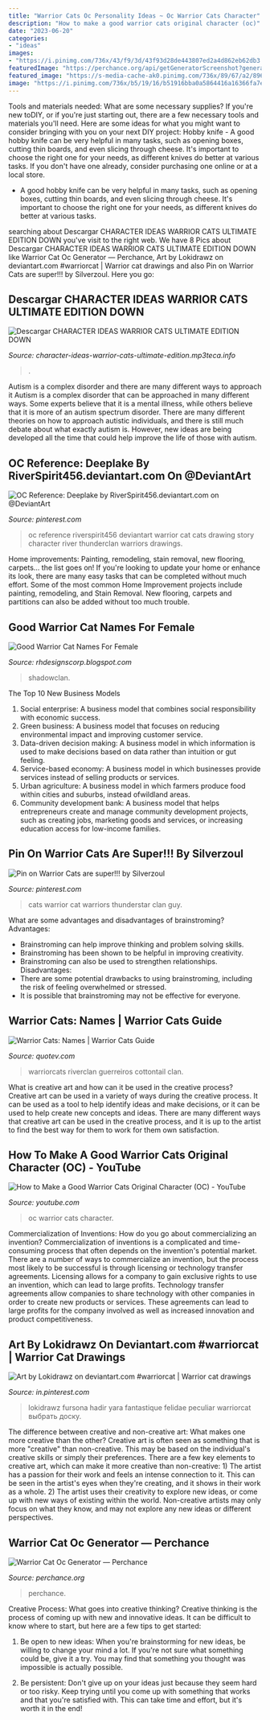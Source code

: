 ```yaml
---
title: "Warrior Cats Oc Personality Ideas ~ Oc Warrior Cats Character"
description: "How to make a good warrior cats original character (oc)"
date: "2023-06-20"
categories:
- "ideas"
images:
- "https://i.pinimg.com/736x/43/f9/3d/43f93d28de443807ed2a4d862eb62db3.jpg"
featuredImage: "https://perchance.org/api/getGeneratorScreenshot?generatorName=warrior-cat-oc-generator"
featured_image: "https://s-media-cache-ak0.pinimg.com/736x/89/67/a2/8967a28dc8adc5c603be9c6eaea188b3.jpg"
image: "https://i.pinimg.com/736x/b5/19/16/b51916bba0a5864416a16366fa7e4e45.jpg"
---
```



Tools and materials needed: What are some necessary supplies?
If you're new toDIY, or if you're just starting out, there are a few necessary tools and materials you'll need. Here are some ideas for what you might want to consider bringing with you on your next DIY project:
Hobby knife - A good hobby knife can be very helpful in many tasks, such as opening boxes, cutting thin boards, and even slicing through cheese. It's important to choose the right one for your needs, as different knives do better at various tasks. If you don't have one already, consider purchasing one online or at a local store.

- A good hobby knife can be very helpful in many tasks, such as opening boxes, cutting thin boards, and even slicing through cheese. It's important to choose the right one for your needs, as different knives do better at various tasks.

	

		
searching about Descargar CHARACTER IDEAS WARRIOR CATS ULTIMATE EDITION DOWN you've visit to the right web. We have 8 Pics about Descargar CHARACTER IDEAS WARRIOR CATS ULTIMATE EDITION DOWN like Warrior Cat Oc Generator ― Perchance, Art by Lokidrawz on deviantart.com #warriorcat | Warrior cat drawings and also Pin on Warrior Cats are super!!! by Silverzoul. Here you go:
		
    
## Descargar CHARACTER IDEAS WARRIOR CATS ULTIMATE EDITION DOWN

<img loading=lazy src="https://img.youtube.com/vi/WHb5LbVtHMA/0.jpg" onerror="this.onerror=null;this.src='https://tse3.mm.bing.net/th?id=OIP.jR8Pd8_QY967EvdQW2luQwHaFj&amp;pid=15.1';" alt="Descargar CHARACTER IDEAS WARRIOR CATS ULTIMATE EDITION DOWN">

_Source: character-ideas-warrior-cats-ultimate-edition.mp3teca.info_

>. 

	

Autism is a complex disorder and there are many different ways to approach it
Autism is a complex disorder that can be approached in many different ways. Some experts believe that it is a mental illness, while others believe that it is more of an autism spectrum disorder. There are many different theories on how to approach autistic individuals, and there is still much debate about what exactly autism is. However, new ideas are being developed all the time that could help improve the life of those with autism.

    
## OC Reference: Deeplake By RiverSpirit456.deviantart.com On @DeviantArt

<img loading=lazy src="https://s-media-cache-ak0.pinimg.com/736x/89/67/a2/8967a28dc8adc5c603be9c6eaea188b3.jpg" onerror="this.onerror=null;this.src='https://tse4.mm.bing.net/th?id=OIP.BERXkTgV3PXgXr0eOuNXEAHaFM&amp;pid=15.1';" alt="OC Reference: Deeplake by RiverSpirit456.deviantart.com on @DeviantArt">

_Source: pinterest.com_

>oc reference riverspirit456 deviantart warrior cat cats drawing story character river thunderclan warriors drawings. 

	

Home improvements: Painting, remodeling, stain removal, new flooring, carpets... the list goes on!
If you're looking to update your home or enhance its look, there are many easy tasks that can be completed without much effort. Some of the most common Home Improvement projects include painting, remodeling, and Stain Removal. New flooring, carpets and partitions can also be added without too much trouble.

    
## Good Warrior Cat Names For Female

<img loading=lazy src="https://lh6.googleusercontent.com/proxy/CfZt3Hc1WkrI7aOc9LCLMboXse2ra1DQq7YgMfyudrnc_LETsD93Ks6kt2QyzuobWwcxuyrDjYAXo-HY1ShQzGkRtA=w1200-h630-p-k-no-nu" onerror="this.onerror=null;this.src='https://tse2.mm.bing.net/th?id=OIP.Q9zSBM8AjuWK2Jn5-q4ZAwHaDe&amp;pid=15.1';" alt="Good Warrior Cat Names For Female">

_Source: rhdesignscorp.blogspot.com_

>shadowclan. 

	

The Top 10 New Business Models
1. Social enterprise: A business model that combines social responsibility with economic success.
2. Green business: A business model that focuses on reducing environmental impact and improving customer service.
3. Data-driven decision making: A business model in which information is used to make decisions based on data rather than intuition or gut feeling.
4. Service-based economy: A business model in which businesses provide services instead of selling products or services. 
5. Urban agriculture: A business model in which farmers produce food within cities and suburbs, instead ofwildland areas. 
6. Community development bank: A business model that helps entrepreneurs create and manage community development projects, such as creating jobs, marketing goods and services, or increasing education access for low-income families.

    
## Pin On Warrior Cats Are Super!!! By Silverzoul

<img loading=lazy src="https://i.pinimg.com/736x/43/f9/3d/43f93d28de443807ed2a4d862eb62db3.jpg" onerror="this.onerror=null;this.src='https://tse3.mm.bing.net/th?id=OIP.X-_lGori7gSF8gGGQ919ugHaGq&amp;pid=15.1';" alt="Pin on Warrior Cats are super!!! by Silverzoul">

_Source: pinterest.com_

>cats warrior cat warriors thunderstar clan guy. 

	

What are some advantages and disadvantages of brainstroming?
Advantages: 
- Brainstroming can help improve thinking and problem solving skills. 
- Brainstroming has been shown to be helpful in improving creativity. 
- Brainstroming can also be used to strengthen relationships.
Disadvantages: 
- There are some potential drawbacks to using brainstroming, including the risk of feeling overwhelmed or stressed. 
- It is possible that brainstroming may not be effective for everyone.

    
## Warrior Cats: Names | Warrior Cats Guide

<img loading=lazy src="https://www.quotev.com/quizi/12737597/14/1591127845" onerror="this.onerror=null;this.src='https://tse2.mm.bing.net/th?id=OIP.HtI9HEcvfssdNvzE0TV0bAHaEG&amp;pid=15.1';" alt="Warrior Cats: Names | Warrior Cats Guide">

_Source: quotev.com_

>warriorcats riverclan guerreiros cottontail clan. 

	

What is creative art and how can it be used in the creative process?
Creative art can be used in a variety of ways during the creative process. It can be used as a tool to help identify ideas and make decisions, or it can be used to help create new concepts and ideas. There are many different ways that creative art can be used in the creative process, and it is up to the artist to find the best way for them to work for them own satisfaction.

    
## How To Make A Good Warrior Cats Original Character (OC) - YouTube

<img loading=lazy src="https://i.ytimg.com/vi/IfF3uEbbLbY/maxresdefault.jpg" onerror="this.onerror=null;this.src='https://tse4.mm.bing.net/th?id=OIP.xDT6ZXwH91ZFJ9WShreehwHaEK&amp;pid=15.1';" alt="How to Make a Good Warrior Cats Original Character (OC) - YouTube">

_Source: youtube.com_

>oc warrior cats character. 

	

Commercialization of Inventions: How do you go about commercializing an invention?
Commercialization of inventions is a complicated and time-consuming process that often depends on the invention's potential market. There are a number of ways to commercialize an invention, but the process most likely to be successful is through licensing or technology transfer agreements. Licensing allows for a company to gain exclusive rights to use an invention, which can lead to large profits. Technology transfer agreements allow companies to share technology with other companies in order to create new products or services. These agreements can lead to large profits for the company involved as well as increased innovation and product competitiveness.

    
## Art By Lokidrawz On Deviantart.com #warriorcat | Warrior Cat Drawings

<img loading=lazy src="https://i.pinimg.com/736x/b5/19/16/b51916bba0a5864416a16366fa7e4e45.jpg" onerror="this.onerror=null;this.src='https://tse2.mm.bing.net/th?id=OIP.vqSJcKPgUSHbJm5uc5LMIgHaIE&amp;pid=15.1';" alt="Art by Lokidrawz on deviantart.com #warriorcat | Warrior cat drawings">

_Source: in.pinterest.com_

>lokidrawz fursona hadir yara fantastique felidae peculiar warriorcat выбрать доску. 

	

The difference between creative and non-creative art: What makes one more creative than the other?
Creative art is often seen as something that is more "creative" than non-creative. This may be based on the individual's creative skills or simply their preferences. There are a few key elements to creative art, which can make it more creative than non-creative: 1) The artist has a passion for their work and feels an intense connection to it. This can be seen in the artist's eyes when they're creating, and it shows in their work as a whole. 2) The artist uses their creativity to explore new ideas, or come up with new ways of existing within the world. Non-creative artists may only focus on what they know, and may not explore any new ideas or different perspectives.

    
## Warrior Cat Oc Generator ― Perchance

<img loading=lazy src="https://perchance.org/api/getGeneratorScreenshot?generatorName=warrior-cat-oc-generator" onerror="this.onerror=null;this.src='https://tse1.mm.bing.net/th?id=OIP.hZ80cvftpbsd1hOiVpJlSgHaEo&amp;pid=15.1';" alt="Warrior Cat Oc Generator ― Perchance">

_Source: perchance.org_

>perchance. 

	

Creative Process: What goes into creative thinking?
Creative thinking is the process of coming up with new and innovative ideas. It can be difficult to know where to start, but here are a few tips to get started: 
1. Be open to new ideas: When you're brainstorming for new ideas, be willing to change your mind a lot. If you're not sure what something could be, give it a try. You may find that something you thought was impossible is actually possible. 

2. Be persistent: Don't give up on your ideas just because they seem hard or too risky. Keep trying until you come up with something that works and that you're satisfied with. This can take time and effort, but it's worth it in the end! 


